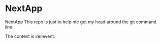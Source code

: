 # NextApp
NextApp
This repo is just to help me get my head around the git command line.

The content is irellevent.
